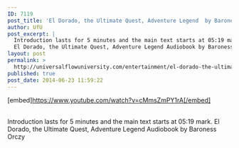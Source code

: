 ```yaml
---
ID: 7119
post_title: 'El Dorado, the Ultimate Quest, Adventure Legend  by Baroness Orczy'
author: UfU
post_excerpt: |
  Introduction lasts for 5 minutes and the main text starts at 05:19 mark.
  El Dorado, the Ultimate Quest, Adventure Legend Audiobook by Baroness Orczy
layout: post
permalink: >
  http://universalflowuniversity.com/entertainment/el-dorado-the-ultimate-quest-adventure-legend-by-baroness-orczy/
published: true
post_date: 2014-06-23 11:59:22
---
```

[embed]https://www.youtube.com/watch?v=cMmsZmPY1rA[/embed]</br></br>
<p>Introduction lasts for 5 minutes and the main text starts at 05:19 mark.
El Dorado, the Ultimate Quest, Adventure Legend Audiobook by Baroness Orczy</p>